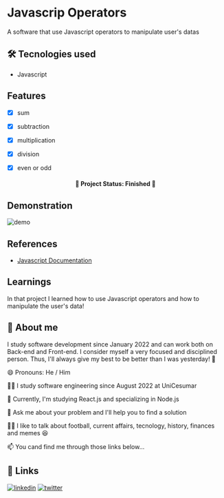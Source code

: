 # Javascrip Operators

A software that use Javascript operators to manipulate user's datas


## 🛠 Tecnologies used

* Javascript


## Features

 - [x]  sum
 - [x]  subtraction  
 - [x]  multiplication  
 - [x]  division  
 - [x]  even or odd  


<h4 align="center"> 
 🚧  Project Status: Finished  🚧
</h4>

 
## Demonstration

![demo](https://user-images.githubusercontent.com/101666833/186993811-abcd8daf-6676-4eb0-93a2-dfe1018bbe3e.gif)


## References

 - [Javascript Documentation](https://developer.mozilla.org/pt-BR/docs/Web/JavaScript)


## Learnings

In that project I learned how to use Javascript operators and how to manipulate the user's data!


## 🚀 About me
I study software development since January 2022 and can work both on Back-end and Front-end. I consider myself a very focused and disciplined person. Thus, I'll always give my best to be better than I was yesterday! 💪


😄 Pronouns: He / Him

👩‍💻 I study software engineering since August 2022 at UniCesumar

🧠 Currently, I'm studying React.js and specializing in Node.js

🤔 Ask me about your problem and I'll help you to find a solution

👯‍♀️ I like to talk about football, current affairs, tecnology, history, finances and memes 😆

📫 You cand find me through those links below...


## 🔗 Links
[![linkedin](https://img.shields.io/badge/linkedin-0A66C2?style=for-the-badge&logo=linkedin&logoColor=white)](https://www.linkedin.com/in/vitor-marciano/)
[![twitter](https://img.shields.io/badge/twitter-1DA1F2?style=for-the-badge&logo=twitter&logoColor=white)](https://twitter.com/marciano_vitor)


